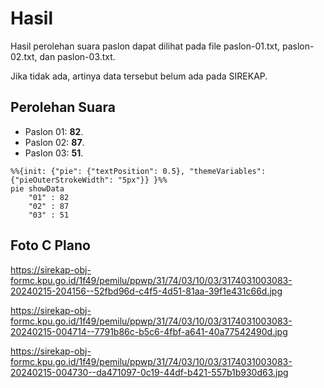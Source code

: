 # Hasil

Hasil perolehan suara paslon dapat dilihat pada file paslon-01.txt, paslon-02.txt, dan paslon-03.txt.

Jika tidak ada, artinya data tersebut belum ada pada SIREKAP.

## Perolehan Suara

 * Paslon 01: **82**.
 * Paslon 02: **87**.
 * Paslon 03: **51**.

```mermaid
%%{init: {"pie": {"textPosition": 0.5}, "themeVariables": {"pieOuterStrokeWidth": "5px"}} }%%
pie showData
    "01" : 82
    "02" : 87
    "03" : 51
```
## Foto C Plano

https://sirekap-obj-formc.kpu.go.id/1f49/pemilu/ppwp/31/74/03/10/03/3174031003083-20240215-204156--52fbd96d-c4f5-4d51-81aa-39f1e431c66d.jpg

https://sirekap-obj-formc.kpu.go.id/1f49/pemilu/ppwp/31/74/03/10/03/3174031003083-20240215-004714--7791b86c-b5c6-4fbf-a641-40a77542490d.jpg

https://sirekap-obj-formc.kpu.go.id/1f49/pemilu/ppwp/31/74/03/10/03/3174031003083-20240215-004730--da471097-0c19-44df-b421-557b1b930d63.jpg
